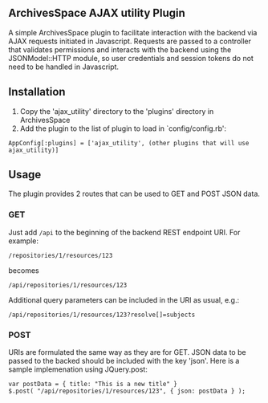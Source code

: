 ## ArchivesSpace AJAX utility Plugin

A simple ArchivesSpace plugin to facilitate interaction with the backend via AJAX requests initiated in Javascript. Requests are passed to a controller that validates permissions and interacts with the backend using the JSONModel::HTTP module, so user credentials and session tokens do not need to be handled in Javascript.

## Installation

1. Copy the 'ajax_utility' directory to the 'plugins' directory in ArchivesSpace
2. Add the plugin to the list of plugin to load in `config/config.rb':
```
AppConfig[:plugins] = ['ajax_utility', (other plugins that will use ajax_utility)]
```

## Usage

The plugin provides 2 routes that can be used to GET and POST JSON data.

### GET

Just add `/api` to the beginning of the backend REST endpoint URI. For example:

```
/repositories/1/resources/123
```

becomes

```
/api/repositories/1/resources/123
```

Additional query parameters can be included in the URI as usual, e.g.:

```
/api/repositories/1/resources/123?resolve[]=subjects
```

### POST

URIs are formulated the same way as they are for GET. JSON data to be passed to the backed should be included with the key 'json'. Here is a sample implemenation using JQuery.post:


```
var postData = { title: "This is a new title" }
$.post( "/api/repositories/1/resources/123", { json: postData } );
```
